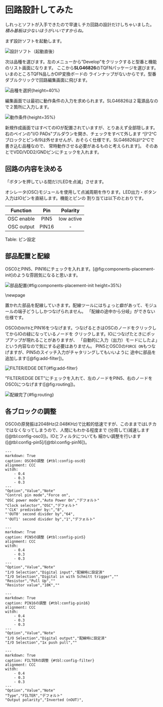 # 回路設計してみた

しれっとソフトが入手できたので早速Ｌチカ回路の設計だけしちゃいました。
*積み基板は少ないほうがいいですからね。*

まず設計ソフトを起動します。

![設計ソフト（起動直後）](images/design_init.png)

次は品種を選びます。左のメニューから”Develop”をクリックすると型番と機能のリスト画面になります。
ここから**SLG46826**のTQFNパッケージを選びます。いまのところTQFN品しかDIP変換ボードの
ラインナップがないからです。型番ダブルクリックで回路編集画面に飛びます。

![品種を選択](images/design_select_chip.png){height=40%}

編集画面では最初に動作条件の入力を求められます。SLG46826は２電源品なので２箇所に入力します。

![動作条件](images/design_operation_range.png){height=35%}

新規作成画面ではすべてのIOが配置されていますが、とりあえず全部隠します。
右のペインの"I/O PADs"プルダウンを開き、チェックをすべて外します
^[I^2^Cブロックとピン8/9は外せませんが、おそらく仕様です。SLG46826はI^2^Cで書き込む品種なので、
常時動作させる必要があるものと考えられます]。
そのあとでVDD/VDD2/GNDピンにチェックを入れます。

## 回路の内容を決める

「ボタンを押している間だけLEDを点滅」させます。

オシレータ(OSC)モジュールを使用して点滅周期を作ります。LED出力・ボタン入力はIOピンを直結します。機能とピンの
割り当ては以下のとおりです。

|  Function  |  Pin  |  Polarity  |
|:----------:|:-----:|:----------:|
| OSC enable | PIN5  | low active |
| OSC output | PIN16 |     -      |

Table: ピン設定

## 部品配置と配線

OSC0とPIN5、PIN16にチェックを入れます。[@fig:components-placement-init]のような雰囲気になると思います。

![部品配置](images/led_blink_before.png){#fig:components-placement-init height=35%}

\\newpage

置かれた部品を配線していきます。配線ツールにはちょっと癖があって、モジュールの端子どうししかつなげられません。
「配線の途中から分岐」ができない仕様です。

OSC0の`OUT0`とPIN16をつなげます。つなげるときはOSCのノードをクリックしてからIOの緑になっているノードを
クリックします。IOにつなげたときにポップアップが現れることがありますが、
「自動的に入力（出力）モードにしたよ」という内容なので気にする必要はありません。
PIN5とOSC0の`FORCE ON`もつなげますが、PIN5のスイッチ入力がチャタリングしてもいいように
途中に部品を追加します([@fig:add-filter])。

![FILTER/EDGE DET](images/add_filter.png){#fig:add-filter}

"FILTER/EDGE DET"にチェックを入れて、左のノードをPIN5、右のノードをOSC0につなげます([@fig:routing])。

![配線完了](images/led_blink_after.png){#fig:routing}

## 各ブロックの調整

OSC0の原発振は2048Hz(2.048KHz)で比較的低速ですが、このままではLチカではなくなってしまうので、人間にもわかる程度まで
(分周して)減速します([@tbl:config-osc0])。IOとフィルタについても
細かい調整を行います([@tbl:config-pin5]/[@tbl:config-pin16])。

```table
---
markdown: True
caption: OSC0の調整 {#tbl:config-osc0}
alignment: CCC
witdh: 
    - 0.4
    - 0.3
    - 0.3
---
"Option","Value","Note"
"Control pin mode","Force on",
"OSC power mode","Auto Power On","デフォルト"
"Clock selector","OSC","デフォルト"
"'CLK' predivider by:","8",
"'OUT0' second divider by","64",
"'OUT1' second divider by","1","デフォルト"
```

```table
---
markdown: True
caption: PIN5の調整 {#tbl:config-pin5}
alignment: CCC
witdh: 
    - 0.4
    - 0.3
    - 0.3
---
"Option","Value","Note"
"I/O Selection","Digital input","配線時に設定済"
"I/O Selection","Digital in with Schmitt trigger",""
"Resistor","Pull Up",""
"Resistor value","10K",""
```

```table
---
markdown: True
caption: PIN16の調整 {#tbl:config-pin16}
alignment: CCC
witdh: 
    - 0.4
    - 0.3
    - 0.3
---
"Option","Value","Note"
"I/O Selection","Digital output","配線時に設定済"
"I/O Selection","1x push pull",""
```

```table
---
markdown: True
caption: FILTERの調整 {#tbl:config-filter}
alignment: CCC
witdh: 
    - 0.4
    - 0.3
    - 0.3
---
"Option","Value","Note"
"Type","FILTER","デフォルト"
"Output polarity","Inverted (nOUT)",
```
